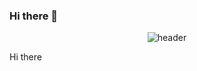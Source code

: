 ### Hi there 👋
<div align="center">
  
![header](https://capsule-render.vercel.app/api?type=Wave&text=Playdata)
</div>

Hi there
